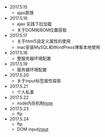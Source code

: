 - 2017.5.15
  - ajax原理
- 2017.5.16
  - ajax 实践下拉加载
  - 关于DOM和BOM位置获取
- 2017.5.17
  - 关于html5自定义属性的使用
  - mac安装MySQL和WordPress博客本地使用
- 2017.5.18
  - 整服务器环境配置
- 2017.5.19
  - 服务器环境配置
- 2017.5.20
  - 关于input标签属性探索
- 2017.5.21
  - 个人私事
- 2017.5.22
  - node内存机制[note](内存机制.md)
- 2017.5.23
  - ftp
- 2017.5.24
  - ftp []()
  - DOM input[input](input_DOM.md)
